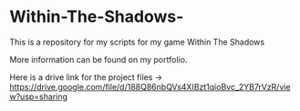 # Within-The-Shadows-
This is a repository for my scripts for my game Within The Shadows

More information can be found on my portfolio. 

Here is a drive link for the project files -> https://drive.google.com/file/d/188Q86nbQVs4XIBzt1qioBvc_2YB7rVzR/view?usp=sharing



